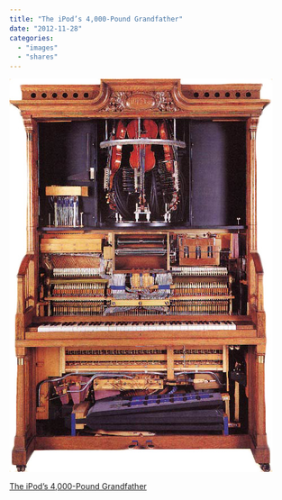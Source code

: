 ```yaml
---
title: "The iPod’s 4,000-Pound Grandfather"
date: "2012-11-28"
categories: 
  - "images"
  - "shares"
---
```


![](images/tumblr_me1r4iUBsI1qz4vrlo1_500.jpg)

[The iPod’s 4,000-Pound Grandfather](http://www.collectorsweekly.com/articles/the-ipods-4000-pound-grandfather/)
